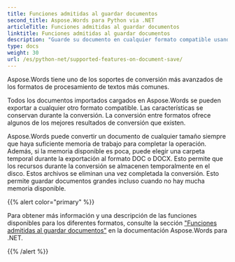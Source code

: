 ```yaml
---
title: Funciones admitidas al guardar documentos
second_title: Aspose.Words para Python via .NET
articleTitle: Funciones admitidas al guardar documentos
linktitle: Funciones admitidas al guardar documentos
description: "Guarde su documento en cualquier formato compatible usando Python. Convierte y exporta un documento de cualquier tamaño."
type: docs
weight: 30
url: /es/python-net/supported-features-on-document-save/
---
```


Aspose.Words tiene uno de los soportes de conversión más avanzados de los formatos de procesamiento de textos más comunes.

Todos los documentos importados cargados en Aspose.Words se pueden exportar a cualquier otro formato compatible. Las características se conservan durante la conversión. La conversión entre formatos ofrece algunos de los mejores resultados de conversión que existen.

Aspose.Words puede convertir un documento de cualquier tamaño siempre que haya suficiente memoria de trabajo para completar la operación. Además, si la memoria disponible es poca, puede elegir una carpeta temporal durante la exportación al formato DOC o DOCX. Esto permite que los recursos durante la conversión se almacenen temporalmente en el disco. Estos archivos se eliminan una vez completada la conversión. Esto permite guardar documentos grandes incluso cuando no hay mucha memoria disponible.

{{% alert color="primary" %}}

Para obtener más información y una descripción de las funciones disponibles para los diferentes formatos, consulte la sección ["Funciones admitidas al guardar documentos"](/words/net/supported-features-on-document-save/) en la documentación Aspose.Words para .NET.

{{% /alert %}}